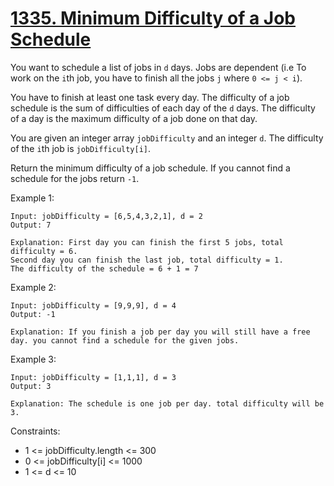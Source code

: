 # [1335. Minimum Difficulty of a Job Schedule](https://leetcode.com/problems/minimum-difficulty-of-a-job-schedule/description/)

You want to schedule a list of jobs in `d` days. Jobs are dependent (i.e To work on the `i`th job, you have to finish all the jobs `j` where `0 <= j < i`).

You have to finish at least one task every day. The difficulty of a job schedule is the sum of difficulties of each day of the `d` days. The difficulty of a day is the maximum difficulty of a job done on that day.

You are given an integer array `jobDifficulty` and an integer `d`. The difficulty of the `i`th job is `jobDifficulty[i]`.

Return the minimum difficulty of a job schedule. If you cannot find a schedule for the jobs return `-1`.

 

Example 1:

    Input: jobDifficulty = [6,5,4,3,2,1], d = 2
    Output: 7

    Explanation: First day you can finish the first 5 jobs, total difficulty = 6.
    Second day you can finish the last job, total difficulty = 1.
    The difficulty of the schedule = 6 + 1 = 7 

Example 2:

    Input: jobDifficulty = [9,9,9], d = 4
    Output: -1

    Explanation: If you finish a job per day you will still have a free day. you cannot find a schedule for the given jobs.

Example 3:

    Input: jobDifficulty = [1,1,1], d = 3
    Output: 3

    Explanation: The schedule is one job per day. total difficulty will be 3.
 

Constraints:
* 1 <= jobDifficulty.length <= 300
* 0 <= jobDifficulty[i] <= 1000
* 1 <= d <= 10